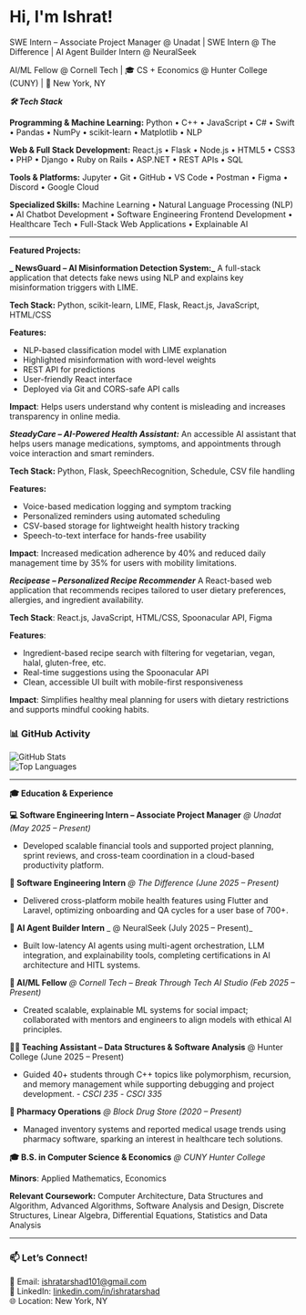 # Hi, I'm Ishrat!   
SWE Intern – Associate Project Manager @ Unadat | SWE Intern @ The Difference | AI Agent Builder Intern @ NeuralSeek  

AI/ML Fellow @ Cornell Tech | 🎓 CS + Economics @ Hunter College (CUNY) | 📍 New York, NY

_**🛠️ Tech Stack**_

**Programming & Machine Learning:**
Python • C++ • JavaScript • C# • Swift • Pandas • NumPy • scikit-learn • Matplotlib • NLP

**Web & Full Stack Development:**
React.js • Flask • Node.js • HTML5 • CSS3 • PHP • Django • Ruby on Rails • ASP.NET • REST APIs • SQL

**Tools & Platforms:**
Jupyter • Git • GitHub • VS Code • Postman • Figma • Discord • Google Cloud

**Specialized Skills:**
Machine Learning • Natural Language Processing (NLP) • AI Chatbot Development • Software Engineering Frontend Development • Healthcare Tech • Full-Stack Web Applications • Explainable AI



---
**Featured Projects:**

**_ NewsGuard – AI Misinformation Detection System:_**
A full-stack application that detects fake news using NLP and explains key misinformation triggers with LIME.

**Tech Stack:** 
Python, scikit-learn, LIME, Flask, React.js, JavaScript, HTML/CSS

**Features:**
- NLP-based classification model with LIME explanation
- Highlighted misinformation with word-level weights
- REST API for predictions
- User-friendly React interface
- Deployed via Git and CORS-safe API calls
  
**Impact**: Helps users understand why content is misleading and increases transparency in online media.

_**SteadyCare – AI-Powered Health Assistant:**_
An accessible AI assistant that helps users manage medications, symptoms, and appointments through voice interaction and smart reminders.

**Tech Stack:** 
Python, Flask, SpeechRecognition, Schedule, CSV file handling

**Features:**
- Voice-based medication logging and symptom tracking
- Personalized reminders using automated scheduling
- CSV-based storage for lightweight health history tracking
- Speech-to-text interface for hands-free usability

**Impact**: Increased medication adherence by 40% and reduced daily management time by 35% for users with mobility limitations.

_**Recipease – Personalized Recipe Recommender**_
A React-based web application that recommends recipes tailored to user dietary preferences, allergies, and ingredient availability.

**Tech Stack**: React.js, JavaScript, HTML/CSS, Spoonacular API, Figma  

**Features**:  
- Ingredient-based recipe search with filtering for vegetarian, vegan, halal, gluten-free, etc.  
- Real-time suggestions using the Spoonacular API  
- Clean, accessible UI built with mobile-first responsiveness  
  
**Impact**: Simplifies healthy meal planning for users with dietary restrictions and supports mindful cooking habits.



### 📊 GitHub Activity

![GitHub Stats](https://github-readme-stats.vercel.app/api?username=ishratarshad&show_icons=true&theme=default)  
![Top Languages](https://github-readme-stats.vercel.app/api/top-langs/?username=ishratarshad&layout=compact)

---

**🎓 Education & Experience**

**💻 Software Engineering Intern – Associate Project Manager** _@ Unadat (May 2025 – Present)_
- Developed scalable financial tools and supported project planning, sprint reviews, and cross-team coordination in a cloud-based productivity platform.

**📱 Software Engineering Intern** _@ The Difference (June 2025 – Present)_
- Delivered cross-platform mobile health features using Flutter and Laravel, optimizing onboarding and QA cycles for a user base of 700+.

**🤖 AI Agent Builder Intern** _ @ NeuralSeek (July 2025 – Present)_
- Built low-latency AI agents using multi-agent orchestration, LLM integration, and explainability tools, completing certifications in AI architecture and HITL systems.

**🧠 AI/ML Fellow** _@ Cornell Tech – Break Through Tech AI Studio (Feb 2025 – Present)_
- Created scalable, explainable ML systems for social impact; collaborated with mentors and engineers to align models with ethical AI principles.

**👩‍🏫 Teaching Assistant – Data Structures & Software Analysis** @ Hunter College (June 2025 – Present)
- Guided 40+ students through C++ topics like polymorphism, recursion, and memory management while supporting debugging and project development.
_- CSCI 235_
_- CSCI 335_

**🧪 Pharmacy Operations** _@ Block Drug Store (2020 – Present)_
- Managed inventory systems and reported medical usage trends using pharmacy software, sparking an interest in healthcare tech solutions.

**🎓 B.S. in Computer Science & Economics** _@ CUNY Hunter College_

**Minors**: Applied Mathematics, Economics 

**Relevant Coursework:** Computer Architecture, Data Structures and Algorithm, Advanced Algorithms, Software Analysis and Design, Discrete Structures, Linear Algebra, Differential Equations, Statistics and Data Analysis  

---

### 📫 Let’s Connect!  
📧 Email: [ishratarshad101@gmail.com](mailto:ishratarshad101@gmail.com)  
💼 LinkedIn: [linkedin.com/in/ishratarshad](https://www.linkedin.com/in/ishratarshad)  
🌐 Location: New York, NY  
